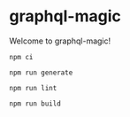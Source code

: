 # graphql-magic

Welcome to graphql-magic!

```
npm ci
```

```
npm run generate
```

```
npm run lint
```

```
npm run build
```

